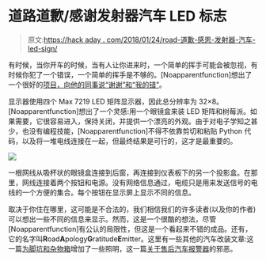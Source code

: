 # 道路道歉/感谢发射器汽车 LED 标志

> 原文:[https://hack aday . com/2018/01/24/road-道歉-感恩-发射器-汽车-led-sign/](https://hackaday.com/2018/01/24/road-apology-gratitude-emitter-car-led-sign/)

有时候，当你开车的时候，当有人让你进来时，一个简单的挥手可能会被忽视，有时候你犯了一个错误，一个简单的挥手是不够的。[Noapparentfunction]想出了一个很好的[项目，向他的同事说“谢谢”和“我的错”](https://imgur.com/a/TRbC7)。

显示器使用四个 Max 7219 LED 矩阵显示器，因此总分辨率为 32×8。[Noapparentfunction]想出了一个灵感:用一个眼镜盒来装 LED 矩阵和树莓派。如果需要，它很容易进入，保持关闭，并提供一个漂亮的外观。由于对电子学知之甚少，也没有编程技能，[Noapparentfunction]不得不依靠剪切和粘贴 Python 代码，以及将一堆电线连接在一起，但最终结果是可行的，这才是最重要的。

![](../Images/748ad913460252799cc06153ae1b9412.png)

一根网线从吸杯状的眼镜盒连接到后窗，再连接到仪表板下的另一个投影盒。在那里，网线连接着两个按钮和电源。没有网络信息通过，电缆只是用来发送信号的电线的一个方便的集合。每个按钮在显示屏上显示不同的信息。

取决于你住在哪里，这可能是不合法的，我们相信我们的许多读者(以及你的作者)可以想出一些不同的信息来显示。然而，这是一个很酷的想法，尽管[Noapparentfunction]有公认的局限性，但这是一个看起来不错的成品。还有，它的名字叫**R**oad**A**pology**G**ratitude**E**mitter。这里有一些其他的汽车改装文章:这一篇[为脚坑和杂物箱](https://hackaday.com/2011/11/28/diy-car-lighting-illuminates-areas-the-designers-overlooked/)增加了一些照明，这一篇[关于售后汽车报警器](https://hackaday.com/2017/10/10/the-bane-of-aftermarket-car-alarms/)的邪恶。
